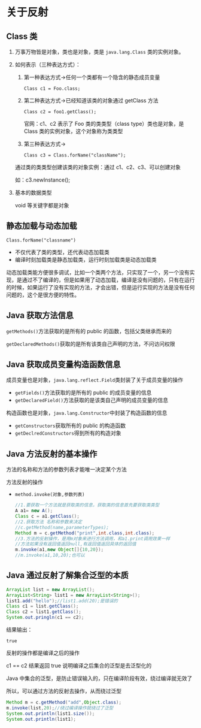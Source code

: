 # 关于反射

## Class 类

1. 万事万物皆是对象，类也是对象，类是 `java.lang.Class` 类的实例对象。

2. 如何表示（三种表达方式）：

   1. 第一种表达方式->任何一个类都有一个隐含的静态成员变量

      `Class c1 = Foo.class;`

   2. 第二种表达方式->已经知道该类的对象通过 getClass 方法

      `Class c2 = foo1.getClass();`

      官网：c1、c2 表示了 Foo 类的类类型（class type）类也是对象，是 Class 类的实例对象，这个对象称为类类型

   3. 第三种表达方式->

      `Class c3 = Class.forName("className");`

   通过类的类类型创建该类的对象实例：通过 c1、c2、c3、可以创建对象

   如：c3.newInstance();

3. 基本的数据类型

   void 等关键字都是对象

## 静态加载与动态加载

`Class.forName("classname")`

- 不仅代表了类的类型，还代表动态加载类
- 编译时刻加载类是静态加载类，运行时刻加载类是动态加载类

动态加载类能方便很多调试，比如一个类两个方法，只实现了一个，另一个没有实现，是通过不了编译的，但是如果用了动态加载，编译是没有问题的，只有在运行的时候，如果运行了没有实现的方法，才会出错，但是运行实现的方法是没有任何问题的，这个是很方便的特性。

## Java 获取方法信息

`getMethods()`方法获取的是所有的 public 的函数，包括父类继承而来的

`getDeclaredMethods()`获取的是所有该类自己声明的方法，不问访问权限

## Java 获取成员变量构造函数信息

成员变量也是对象，`java.lang.reflect.Field`类封装了关于成员变量的操作

- `getFields()`方法获取的是所有的 public 的成员变量的信息
- `getDeclaredField()`方法获取的是该类自己声明的成员变量的信息

构造函数也是对象，`java.lang.Constructor`中封装了构造函数的信息

- `getConstructors`获取所有的 public 的构造函数
- `getDeclredConstructors`得到所有的构造对象

## Java 方法反射的基本操作

方法的名称和方法的参数列表才能唯一决定某个方法

方法反射的操作

- `method.invoke(对象,参数列表)`

  ```java
  //1.要获取一个方法就是获取类的信息，获取类的信息首先要获取类类型
  A a1= new A();
  Class c = a1.getClass();
  //2.获取方法 名称和参数来决定
  //c.getMethod(name,parameterTypes);
  Method m = c.getMethod("print",int.class,int.class);
  //3.方法的反射操作，是用m对象来进行方法调用，和a1.print调用效果一样
  //方法如果没有返回值返回null,有返回值返回具体的返回值
  m.invoke(a1,new Object[]{10,20});
  //m.invoke(a1,10,20);也可以
  ```

## Java 通过反射了解集合泛型的本质

```java
ArrayList list = new ArrayList();
ArrayList<String> list1 = new ArrayList<String>();
list1.add("hello");//list1.add(20);是错误的
Class c1 = list.getClass();
Class c2 = list1.getClass();
System.out.pringln(c1 == c2);
```

结果输出：

`true`

反射的操作都是编译之后的操作

c1 == c2 结果返回 true 说明编译之后集合的泛型是去泛型化的

Java 中集合的泛型，是防止错误输入的，只在编译阶段有效，绕过编译就无效了

所以，可以通过方法的反射去操作，从而绕过泛型

```java
Method m = c.getMethod("add",Object.class);
m.invoke(list,20);//绕过编译操作就绕过了泛型
System.out.println(list1.size());
System.out.println(list1);
```

